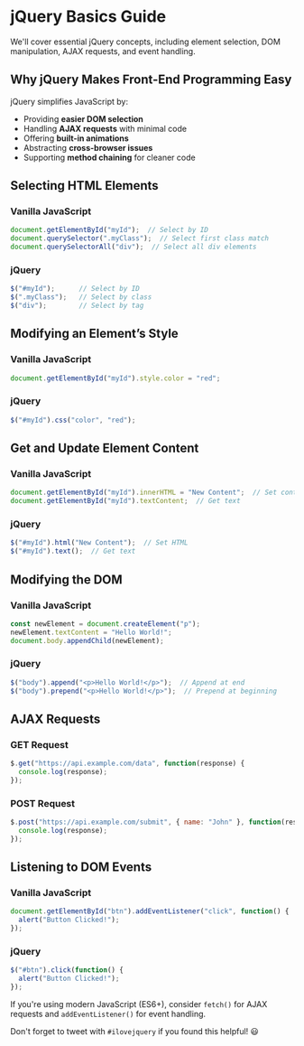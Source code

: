 # jQuery Basics Guide

We'll cover essential jQuery concepts, including element selection, DOM manipulation, AJAX requests, and event handling.  

## Why jQuery Makes Front-End Programming Easy  
jQuery simplifies JavaScript by:  
* Providing **easier DOM selection**  
* Handling **AJAX requests** with minimal code  
* Offering **built-in animations**  
* Abstracting **cross-browser issues**  
* Supporting **method chaining** for cleaner code  

## Selecting HTML Elements  

### Vanilla JavaScript  
```js
document.getElementById("myId");  // Select by ID
document.querySelector(".myClass");  // Select first class match
document.querySelectorAll("div");  // Select all div elements
```

### jQuery  
```js
$("#myId");      // Select by ID
$(".myClass");   // Select by class
$("div");        // Select by tag
```

## Modifying an Element’s Style  

### Vanilla JavaScript  
```js
document.getElementById("myId").style.color = "red";
```

### jQuery  
```js
$("#myId").css("color", "red");
```

## Get and Update Element Content  

### Vanilla JavaScript  
```js
document.getElementById("myId").innerHTML = "New Content";  // Set content
document.getElementById("myId").textContent;  // Get text
```

### jQuery  
```js
$("#myId").html("New Content");  // Set HTML
$("#myId").text();  // Get text
```

## Modifying the DOM  

### Vanilla JavaScript  
```js
const newElement = document.createElement("p");
newElement.textContent = "Hello World!";
document.body.appendChild(newElement);
```

### jQuery  
```js
$("body").append("<p>Hello World!</p>");  // Append at end
$("body").prepend("<p>Hello World!</p>");  // Prepend at beginning
```

## AJAX Requests  

### GET Request  
```js
$.get("https://api.example.com/data", function(response) {
  console.log(response);
});
```

### POST Request  
```js
$.post("https://api.example.com/submit", { name: "John" }, function(response) {
  console.log(response);
});
```

## Listening to DOM Events  

### Vanilla JavaScript  
```js
document.getElementById("btn").addEventListener("click", function() {
  alert("Button Clicked!");
});
```

### jQuery  
```js
$("#btn").click(function() {
  alert("Button Clicked!");
});
```

If you're using modern JavaScript (ES6+), consider `fetch()` for AJAX requests and `addEventListener()` for event handling.  

Don't forget to tweet with `#ilovejquery` if you found this helpful! 😃  